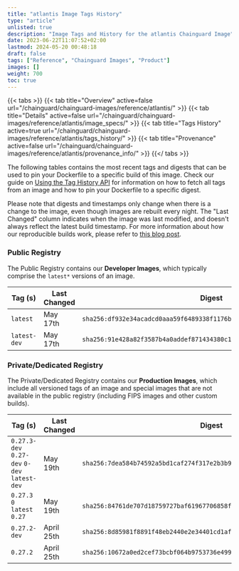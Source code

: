 ```yaml
---
title: "atlantis Image Tags History"
type: "article"
unlisted: true
description: "Image Tags and History for the atlantis Chainguard Image"
date: 2023-06-22T11:07:52+02:00
lastmod: 2024-05-20 00:48:18
draft: false
tags: ["Reference", "Chainguard Images", "Product"]
images: []
weight: 700
toc: true
---
```


{{< tabs >}}
{{< tab title="Overview" active=false url="/chainguard/chainguard-images/reference/atlantis/" >}}
{{< tab title="Details" active=false url="/chainguard/chainguard-images/reference/atlantis/image_specs/" >}}
{{< tab title="Tags History" active=true url="/chainguard/chainguard-images/reference/atlantis/tags_history/" >}}
{{< tab title="Provenance" active=false url="/chainguard/chainguard-images/reference/atlantis/provenance_info/" >}}
{{</ tabs >}}

The following tables contains the most recent tags and digests that can be used to pin your Dockerfile to a specific build of this image. Check our guide on [Using the Tag History API](/chainguard/chainguard-images/using-the-tag-history-api/) for information on how to fetch all tags from an image and how to pin your Dockerfile to a specific digest.

Please note that digests and timestamps only change when there is a change to the image, even though images are rebuilt every night. The "Last Changed" column indicates when the image was last modified, and doesn't always reflect the latest build timestamp. For more information about how our reproducible builds work, please refer to [this blog post](https://www.chainguard.dev/unchained/reproducing-chainguards-reproducible-image-builds).

### Public Registry
The Public Registry contains our **Developer Images**, which typically comprise the `latest*` versions of an image.

| Tag (s)       | Last Changed | Digest                                                                    |
|---------------|--------------|---------------------------------------------------------------------------|
|  `latest`     | May 17th     | `sha256:df932e34acadcd0aaa59f6489338f1176be22efa1e68c73a94eb64408c995f96` |
|  `latest-dev` | May 17th     | `sha256:91e428a82f3587b4a0addef871434380c1dff2107463d56c1bdaf80596e13276` |


### Private/Dedicated Registry
The Private/Dedicated Registry contains our **Production Images**, which include all versioned tags of an image and special images that are not available in the public registry (including FIPS images and other custom builds).

| Tag (s)                                       | Last Changed | Digest                                                                    |
|-----------------------------------------------|--------------|---------------------------------------------------------------------------|
|  `0.27.3-dev` `0.27-dev` `0-dev` `latest-dev` | May 19th     | `sha256:7dea584b74592a5bd1caf274f317e2b3b986bd3658474bc209eeb7e4aa77a7ff` |
|  `0.27.3` `0` `latest` `0.27`                 | May 19th     | `sha256:84761de707d18759727baf61967706858f73d42b197cf660a14e7b604d2b2cb8` |
|  `0.27.2-dev`                                 | April 25th   | `sha256:8d85981f8891f48eb2440e2e34401cd1af66041d5196a5f2899234f6a8f0e13b` |
|  `0.27.2`                                     | April 25th   | `sha256:10672a0ed2cef73bcbf064b9753736e499daef75147742535812cc1cd957286d` |

